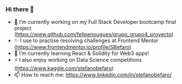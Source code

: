 ### Hi there 👋

<!--
**SBefaro/SBefaro** is a ✨ _special_ ✨ repository because its `README.md` (this file) appears on your GitHub profile.

Here are some ideas to get you started:


- 🤔 I’m looking for help with ...
- 💬 Ask me about ...

- 😄 Pronouns: ...
- ⚡ Fun fact: ...
- 👯 I’m looking to collaborate on ...
-->

- 🔭 I’m currently working on my Full Stack Developer bootcamp final project (https://www.github.com/felipenougues/grupo_grupo4_proyecto)
- ✨ I use to practise resolving challenges at Frontend Mentor (https://www.frontendmentor.io/profile/SBefaro)
- 🌱 I’m currently learning React & Solidity for Web3 apps!
- ⚡ I also enjoy working on Data Science competitions (https://www.kaggle.com/stefanobefaro)
- 📫 How to reach me: https://www.linkedin.com/in/stefanobefaro/
